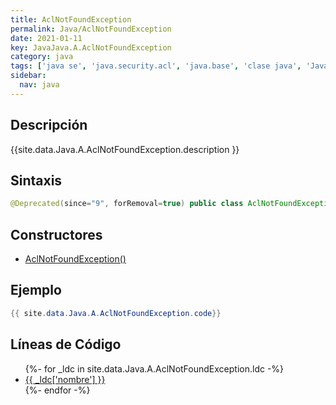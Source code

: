 ```yaml
---
title: AclNotFoundException
permalink: Java/AclNotFoundException
date: 2021-01-11
key: JavaJava.A.AclNotFoundException
category: java
tags: ['java se', 'java.security.acl', 'java.base', 'clase java', 'Java 1.1']
sidebar: 
  nav: java
---
```


## Descripción
{{site.data.Java.A.AclNotFoundException.description }}

## Sintaxis
~~~java
@Deprecated(since="9", forRemoval=true) public class AclNotFoundException extends Exception
~~~

## Constructores
* [AclNotFoundException()](/Java/AclNotFoundException/AclNotFoundException/)

## Ejemplo
~~~java
{{ site.data.Java.A.AclNotFoundException.code}}
~~~

## Líneas de Código
<ul>
{%- for _ldc in site.data.Java.A.AclNotFoundException.ldc -%}
   <li>
       <a href="{{_ldc['url'] }}">{{ _ldc['nombre'] }}</a>
   </li>
{%- endfor -%}
</ul>
